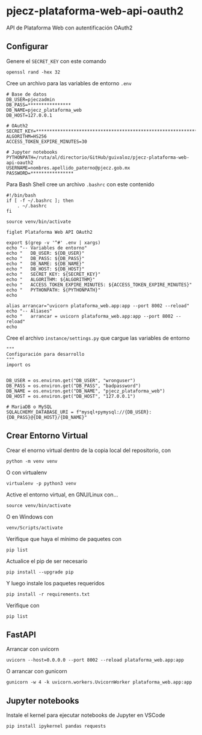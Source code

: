 # pjecz-plataforma-web-api-oauth2

API de Plataforma Web con autentificación OAuth2

## Configurar

Genere el `SECRET_KEY` con este comando

    openssl rand -hex 32

Cree un archivo para las variables de entorno `.env`

    # Base de datos
    DB_USER=pjeczadmin
    DB_PASS=****************
    DB_NAME=pjecz_plataforma_web
    DB_HOST=127.0.0.1

    # OAuth2
    SECRET_KEY=****************************************************************
    ALGORITHM=HS256
    ACCESS_TOKEN_EXPIRE_MINUTES=30

    # Jupyter notebooks
    PYTHONPATH=/ruta/al/directorio/GitHub/guivaloz/pjecz-plataforma-web-api-oauth2
    USERNAME=nombres.apellido_paterno@pjecz.gob.mx
    PASSWORD=****************

Para Bash Shell cree un archivo `.bashrc` con este contenido

    #!/bin/bash
    if [ -f ~/.bashrc ]; then
        . ~/.bashrc
    fi

    source venv/bin/activate

    figlet Plataforma Web API OAuth2

    export $(grep -v '^#' .env | xargs)
    echo "-- Variables de entorno"
    echo "   DB_USER: ${DB_USER}"
    echo "   DB_PASS: ${DB_PASS}"
    echo "   DB_NAME: ${DB_NAME}"
    echo "   DB_HOST: ${DB_HOST}"
    echo "   SECRET_KEY: ${SECRET_KEY}"
    echo "   ALGORITHM: ${ALGORITHM}"
    echo "   ACCESS_TOKEN_EXPIRE_MINUTES: ${ACCESS_TOKEN_EXPIRE_MINUTES}"
    echo "   PYTHONPATH: ${PYTHONPATH}"
    echo

    alias arrancar="uvicorn plataforma_web.app:app --port 8002 --reload"
    echo "-- Aliases"
    echo "   arrancar = uvicorn plataforma_web.app:app --port 8002 --reload"
    echo

Cree el archivo `instance/settings.py` que cargue las variables de entorno

    """
    Configuración para desarrollo
    """
    import os


    DB_USER = os.environ.get("DB_USER", "wronguser")
    DB_PASS = os.environ.get("DB_PASS", "badpassword")
    DB_NAME = os.environ.get("DB_NAME", "pjecz_plataforma_web")
    DB_HOST = os.environ.get("DB_HOST", "127.0.0.1")

    # MariaDB o MySQL
    SQLALCHEMY_DATABASE_URI = f"mysql+pymysql://{DB_USER}:{DB_PASS}@{DB_HOST}/{DB_NAME}"

## Crear Entorno Virtual

Crear el enorno virtual dentro de la copia local del repositorio, con

    python -m venv venv

O con virtualenv

    virtualenv -p python3 venv

Active el entorno virtual, en GNU/Linux con...

    source venv/bin/activate

O en Windows con

    venv/Scripts/activate

Verifique que haya el mínimo de paquetes con

    pip list

Actualice el pip de ser necesario

    pip install --upgrade pip

Y luego instale los paquetes requeridos

    pip install -r requirements.txt

Verifique con

    pip list

## FastAPI

Arrancar con uvicorn

    uvicorn --host=0.0.0.0 --port 8002 --reload plataforma_web.app:app

O arrancar con gunicorn

    gunicorn -w 4 -k uvicorn.workers.UvicornWorker plataforma_web.app:app

## Jupyter notebooks

Instale el kernel para ejecutar notebooks de Jupyter en VSCode

    pip install ipykernel pandas requests
